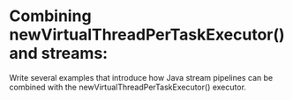 # Combining newVirtualThreadPerTaskExecutor() and streams:

Write several examples that introduce how Java stream pipelines can be combined with the
newVirtualThreadPerTaskExecutor() executor.